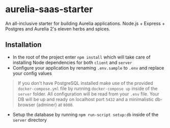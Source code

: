 # aurelia-saas-starter
An all-inclusive starter for building Aurelia applications. Node.js + Express + Postgres and Aurelia 2's eleven herbs and spices.

## Installation

- In the root of the project enter `npm install` which will take care of installing Node dependencies for both `client` and `server`
- Configure your application by renaming `.env.sample` to `.env` and replace your config values

> If you don't have PostgreSQL installed make use of the provided `docker-compose.yml` file by running `docker-compose up` inside of the `server` folder. All configuration will be read from your `.env` file. Your DB will be up and ready on localhost port `5432` and a minimalistic db-browser (adminer) at `8080`.

- Setup the database by running `npm run-script setup:db` inside of the `server` directory